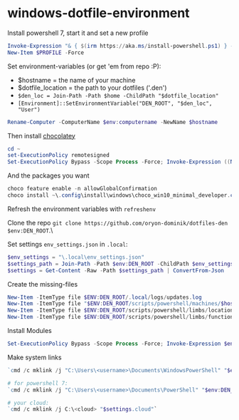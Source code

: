 # windows-dotfile-environment

Install powershell 7, start it and set a new profile

```powershell
Invoke-Expression "& { $(irm https://aka.ms/install-powershell.ps1) } -UseMSI -Preview"
New-Item $PROFILE -Force
```

Set environment-variables (or get 'em from repo :P):

- $hostname = the name of your machine
- $dotfile_location = the path to your dotfiles ('\.den')
- `$den_loc = Join-Path -Path $home -ChildPath "$dotfile_location"`
- `[Environment]::SetEnvironmentVariable("DEN_ROOT", "$den_loc", "User")`

```powershell
Rename-Computer -ComputerName $env:computername -NewName $hostname
```

Then install [chocolatey](https://chocolatey.org/)

```powershell
cd ~
set-ExecutionPolicy remotesigned
Set-ExecutionPolicy Bypass -Scope Process -Force; Invoke-Expression ((New-Object System.Net.WebClient).DownloadString('https://chocolatey.org/install.ps1'))
```

And the packages you want

```powershell
choco feature enable -n allowGlobalConfirmation
choco install ~\.config\install\windows\choco_win10_minimal_developer.config
```

Refresh the environment variables with `refreshenv`

Clone the repo `git clone https://github.com/oryon-dominik/dotfiles-den $env:DEN_ROOT`.\

Set settings `env_settings.json` in `.local`:

```powershell
$env_settings = "\.local\env_settings.json"
$settings_path = Join-Path -Path $env:DEN_ROOT -ChildPath $env_settings
$settings = Get-Content -Raw -Path $settings_path | ConvertFrom-Json
```

Create the missing-files

```powershell
New-Item -ItemType file $ENV:DEN_ROOT/.local/logs/updates.log
New-Item -ItemType file "$ENV:DEN_ROOT/scripts/powershell/machines/$hostname.ps1"
New-Item -ItemType file $ENV:DEN_ROOT/scripts/powershell/limbs/locations.ps1
New-Item -ItemType file $ENV:DEN_ROOT/scripts/powershell/limbs/functions.ps1
```

Install Modules

```powershell
Set-ExecutionPolicy Bypass -Scope Process -Force; Invoke-Expression $env:DEN_ROOT/install/windows/powershell_modules.ps1
```

Make system links

```powershell
`cmd /c mklink /j "C:\Users\<username>\Documents\WindowsPowerShell" "$env:DEN_ROOT\scripts\powershell"`

# for powershell 7:
`cmd /c mklink /j "C:\Users\<username>\Documents\PowerShell" "$env:DEN_ROOT\scripts\powershell"`

# your cloud:
`cmd /c mklink /j C:\<cloud> "$settings.cloud"`
```
